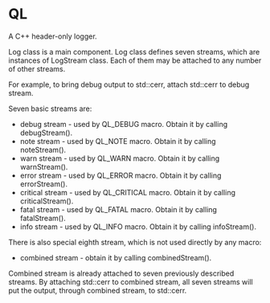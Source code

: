 # QL

A C++ header-only logger.

Log class is a main component. Log class defines seven streams, which are instances
of LogStream class. Each of them may be attached to any number of other streams.

For example, to bring debug output to std::cerr, attach std::cerr to debug stream.

Seven basic streams are:
  - debug stream - used by QL_DEBUG macro. Obtain it by calling debugStream().
  - note stream - used by QL_NOTE macro. Obtain it by calling noteStream().
  - warn stream - used by QL_WARN macro. Obtain it by calling warnStream().
  - error stream - used by QL_ERROR macro. Obtain it by calling errorStream().
  - critical stream - used by QL_CRITICAL macro. Obtain it by calling criticalStream().
  - fatal stream - used by QL_FATAL macro. Obtain it by calling fatalStream().
  - info stream - used by QL_INFO macro. Obtain it by calling infoStream().

There is also special eighth stream, which is not used directly by any macro:
  - combined stream - obtain it by calling combinedStream().

Combined stream is already attached to seven previously described streams. By attaching
std::cerr to combined stream, all seven streams will put the output, through combined
stream, to std::cerr.
